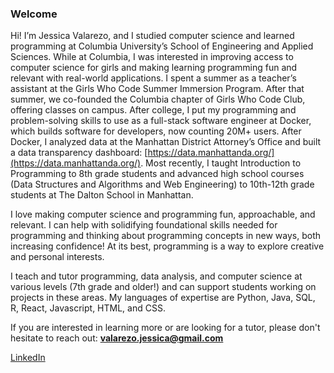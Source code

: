 ### Welcome

Hi! I’m Jessica Valarezo, and I studied computer science and learned programming at Columbia University’s School of Engineering and Applied Sciences. While at Columbia, I was interested in improving access to computer science for girls and making learning programming fun and relevant with real-world applications. I spent a summer as a teacher’s assistant at the Girls Who Code Summer Immersion Program. After that summer, we co-founded the Columbia chapter of Girls Who Code Club, offering classes on campus. After college, I put my programming and problem-solving skills to use as a full-stack software engineer at Docker, which builds software for developers, now counting 20M+ users. After Docker, I analyzed data at the Manhattan District Attorney’s Office and built a data transparency dashboard: [https://data.manhattanda.org/](https://data.manhattanda.org/). Most recently, I taught Introduction to Programming to 8th grade students and advanced high school courses (Data Structures and Algorithms and Web Engineering) to 10th-12th grade students at The Dalton School in Manhattan.

I love making computer science and programming fun, approachable, and relevant. I can help with solidifying foundational skills needed for programming and thinking about programming concepts in new ways, both increasing confidence! At its best, programming is a way to explore creative and personal interests. 

I teach and tutor programming, data analysis, and computer science at various levels (7th grade and older!) and can support students working on projects in these areas. My languages of expertise are Python, Java, SQL, R, React, Javascript, HTML, and CSS. 

If you are interested in learning more or are looking for a tutor, please don't hesitate to reach out: **valarezo.jessica@gmail.com**

[LinkedIn](https://www.linkedin.com/in/jessicavalarezo/)